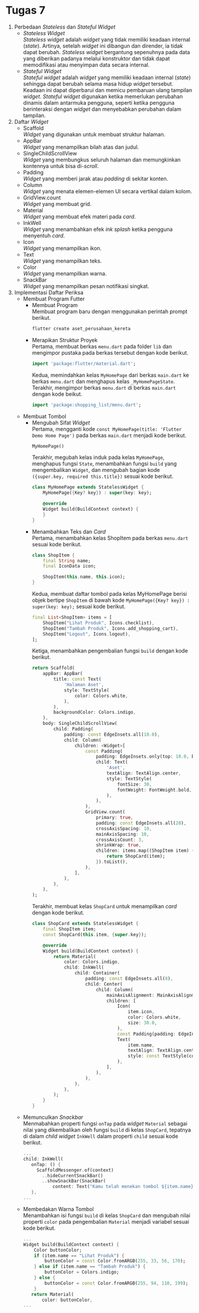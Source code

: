 # Tugas 7
1. Perbedaan *Stateless* dan *Stateful Widget*
   * *Stateless Widget*<br>*Stateless widget* adalah *widget* yang tidak memiliki keadaan internal (*state*). Artinya, setelah *widget* ini dibangun dan dirender, ia tidak dapat berubah. *Stateless widget* bergantung sepenuhnya pada data yang diberikan padanya melalui konstruktor dan tidak dapat memodifikasi atau menyimpan data secara internal.
   * *Stateful Widget*<br>*Stateful widget* adalah *widget* yang  memiliki keadaan internal (*state*) sehingga dapat berubah selama masa hidup *widget* tersebut. Keadaan ini dapat diperbarui dan memicu pembaruan ulang tampilan *widget*. *Stateful widget* digunakan ketika memerlukan perubahan dinamis dalam antarmuka pengguna, seperti ketika pengguna berinteraksi dengan *widget* dan menyebabkan perubahan dalam tampilan.
3. Daftar *Widget*
   * Scaffold<br>*Widget* yang digunakan untuk membuat struktur halaman.
   * AppBar<br>*Widget* yang menampilkan bilah atas dan judul.
   * SingleChildScrollView<br>*Widget* yang membungkus seluruh halaman dan memungkinkan kontennya untuk bisa di-*scroll*.
   * Padding<br>*Widget* yang memberi jarak atau *padding* di sekitar konten.
   * Column<br>*Widget* yang menata elemen-elemen UI secara vertikal dalam kolom.
   * GridView.count<br>*Widget* yang membuat grid.
   * Material<br>*Widget* yang membuat efek materi pada *card*.
   * InkWell<br>*Widget* yang menambahkan efek *ink splash* ketika pengguna menyentuh *card*.
   * Icon<br>*Widget* yang menampilkan ikon.
   * Text<br>*Widget* yang menampilkan teks.
   * Color<br>*Widget* yang menampilkan warna.
   * SnackBar<br>*Widget* yang menampilkan pesan notifikasi singkat.
5. Implementasi Daftar Periksa
   * Membuat Program Futter<br>
     * Membuat Program<br>Membuat program baru dengan menggunakan perintah prompt berikut.
       ```bash
       flutter create aset_perusahaan_kereta
       ```
     * Merapikan Struktur Proyek<br>Pertama, membuat berkas `menu.dart` pada folder `lib` dan mengimpor pustaka pada berkas tersebut dengan kode berikut.
       ```dart
       import 'package:flutter/material.dart';
       ```
       Kedua, memindahkan kelas `MyHomePage` dari berkas `main.dart` ke berkas `menu.dart` dan menghapus kelas `_MyHomePageState`. Terakhir, mengimpor berkas `menu.dart` di berkas `main.dart` dengan kode beikut.
       ```dart
       import 'package:shopping_list/menu.dart';
       ```
   * Membuat Tombol
     * Mengubah Sifat *Widget*<br>Pertama, mengganti kode `const MyHomePage(title: 'Flutter Demo Home Page')` pada berkas `main.dart` menjadi kode berikut.
       ```dart
       MyHomePage()
       ```
       Terakhir, megubah kelas induk pada kelas `MyHomePage`, menghapus fungsi `State`, menambahkan fungsi `build` yang mengembalikan `Widget`, dan mengubah bagian kode `({super.key, required this.title})` sesuai kode berikut.
       ```dart
       class MyHomePage extends StatelessWidget {
           MyHomePage({Key? key}) : super(key: key);

           @override
           Widget build(BuildContext context) {
           }
       }
       ```
     * Menambahkan Teks dan *Card*<br>Pertama, menambahkan kelas ShopItem pada berkas `menu.dart` sesuai kode berikut.
       ```dart
       class ShopItem {
           final String name;
           final IconData icon;

           ShopItem(this.name, this.icon);
       }
       ```
       Kedua, membuat daftar tombol pada kelas MyHomePage berisi objek bertipe `ShopItem` di bawah kode `MyHomePage({Key? key}) : super(key: key);` sesuai kode berikut.
       ```dart
       final List<ShopItem> items = [
           ShopItem("Lihat Produk", Icons.checklist),
           ShopItem("Tambah Produk", Icons.add_shopping_cart),
           ShopItem("Logout", Icons.logout),
       ];
       ```
       Ketiga, menambahkan pengembalian fungsi `build` dengan kode berikut.
       ```dart
       return Scaffold(
           appBar: AppBar(
               title: const Text(
                   'Halaman Aset',
                   style: TextStyle(
                       color: Colors.white,
                   ),
               ),
               backgroundColor: Colors.indigo,
           ),
           body: SingleChildScrollView(
               child: Padding(
                   padding: const EdgeInsets.all(10.0),
                   child: Column(
                       children: <Widget>[
                           const Padding(
                               padding: EdgeInsets.only(top: 10.0, bottom: 10.0),
                               child: Text(
                                   'Aset',
                                   textAlign: TextAlign.center,
                                   style: TextStyle(
                                       fontSize: 30,
                                       fontWeight: FontWeight.bold,
                                   ),
                               ),
                           ),
                           GridView.count(
                               primary: true,
                               padding: const EdgeInsets.all(20),
                               crossAxisSpacing: 10,
                               mainAxisSpacing: 10,
                               crossAxisCount: 3,
                               shrinkWrap: true,
                               children: items.map((ShopItem item) {
                                   return ShopCard(item);
                               }).toList(),
                           ),
                       ],
                   ),
               ),
           ),
       );
       ```
       Terakhir, membuat kelas `ShopCard` untuk menampilkan *card* dengan kode berikut.
       ```dart
       class ShopCard extends StatelessWidget {
           final ShopItem item;
           const ShopCard(this.item, {super.key});

           @override
           Widget build(BuildContext context) {
               return Material(
                   color: Colors.indigo,
                   child: InkWell(
                       child: Container(
                           padding: const EdgeInsets.all(8),
                           child: Center(
                               child: Column(
                                   mainAxisAlignment: MainAxisAlignment.center,
                                   children: [
                                       Icon(
                                           item.icon,
                                           color: Colors.white,
                                           size: 30.0,
                                       ),
                                       const Padding(padding: EdgeInsets.all(3)),
                                       Text(
                                           item.name,
                                           textAlign: TextAlign.center,
                                           style: const TextStyle(color: Colors.white),
                                       ),
                                   ],
                               ),
                           ),
                       ),
                   ),
               );
           }
       }
       ```
   * Memunculkan *Snackbar*<br>Menmabahkan properti fungsi `onTap` pada *widget* `Material` sebagai nilai yang dikembalikan oleh fungsi `build` di kelas `ShopCard`, tepatnya di dalam *child widget* `InkWell` dalam properti `child` sesuai kode berikut.
     ```dart
     ...
     child: InkWell(
        onTap: () {
          ScaffoldMessenger.of(context)
            ..hideCurrentSnackBar()
            ..showSnackBar(SnackBar(
                content: Text("Kamu telah menekan tombol ${item.name}!")));
        },
     ...
     ```
   * Membedakan Warna Tombol<br>Menambahkan isi fungsi `build` di kelas `ShopCard` dan mengubah nilai properti `color` pada pengembalian `Material` menjadi variabel sesuai kode berikut.
     ```dart
     ...
     Widget build(BuildContext context) {
         Color buttonColor;
         if (item.name == "Lihat Produk") {
             buttonColor = const Color.fromARGB(255, 33, 56, 170);
         } else if (item.name == "Tambah Produk") {
             buttonColor = Colors.indigo;
         } else {
             buttonColor = const Color.fromARGB(255, 94, 110, 199);
         }
        return Material(
            color: buttonColor,
     ...
     ```
